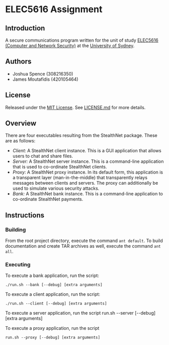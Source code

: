 ELEC5616 Assignment
===================

Introduction
------------
A secure communications program written for the unit of study
[ELEC5616 (Computer and Network Security)][elec5616] at the
[University of Sydney][usyd].

Authors
-------
- Joshua Spence (308216350)
- James Moutafidis (420105464)

License
-------
Released under the [MIT License][mit]. See [LICENSE.md](LICENSE.md) for more
details.

Overview
--------
There are four executables resulting from the StealthNet package. These are as
follows:

- *Client:* A StealthNet client instance. This is a GUI application that allows
  users to chat and share files.
- *Server:* A StealthNet server instance. This is a command-line application
  that is used to co-ordinate StealthNet clients.
- *Proxy:* A StealthNet proxy instance. In its default form, this application
  is a transparent layer (man-in-the-middle) that transparently relays messages
  between clients and servers. The proxy can additionally be used to simulate
  various security attacks.
- *Bank:* A StealthNet bank instance. This is a command-line application to
  co-ordinate StealthNet payments.

Instructions
------------
### Building
From the root project directory, execute the command `ant default`. To build
documentation and create TAR archives as well, execute the command `ant all`.

### Executing
To execute a bank application, run the script:

    ./run.sh --bank [--debug] [extra arguments]

To execute a client application, run the script:

    ./run.sh --client [--debug] [extra arguments]

To execute a server application, run the script
    run.sh --server [--debug] [extra arguments]

To execute a proxy application, run the script

    run.sh --proxy [--debug] [extra arguments]


[elec5616]: <http://sydney.edu.au/courses/uos/ELEC5616/computer-and-network-security>
[mit]: <http://opensource.org/licenses/MIT>
[usyd]: <http://sydney.edu.au>
